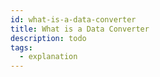 ```yaml
---
id: what-is-a-data-converter
title: What is a Data Converter
description: todo
tags:
  - explanation
---
```

